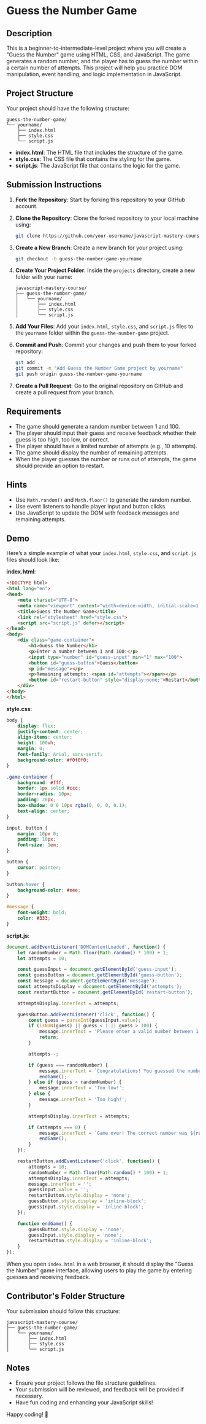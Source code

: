 # Guess the Number Game

## Description

This is a beginner-to-intermediate-level project where you will create a "Guess the Number" game using HTML, CSS, and JavaScript. The game generates a random number, and the player has to guess the number within a certain number of attempts. This project will help you practice DOM manipulation, event handling, and logic implementation in JavaScript.

## Project Structure

Your project should have the following structure:

```
guess-the-number-game/
└── yourname/
    ├── index.html
    ├── style.css
    └── script.js
```

- **index.html**: The HTML file that includes the structure of the game.
- **style.css**: The CSS file that contains the styling for the game.
- **script.js**: The JavaScript file that contains the logic for the game.

## Submission Instructions

1. **Fork the Repository**: Start by forking this repository to your GitHub account.

2. **Clone the Repository**: Clone the forked repository to your local machine using:
    ```bash
    git clone https://github.com/your-username/javascript-mastery-course.git
    ```

3. **Create a New Branch**: Create a new branch for your project using:
    ```bash
    git checkout -b guess-the-number-game-yourname
    ```

4. **Create Your Project Folder**: Inside the `projects` directory, create a new folder with your name:
    ```
    javascript-mastery-course/
    ├── guess-the-number-game/
    │   └── yourname/
    │       ├── index.html
    │       ├── style.css
    │       └── script.js
    ```

5. **Add Your Files**: Add your `index.html`, `style.css`, and `script.js` files to the `yourname` folder within the `guess-the-number-game` project.

6. **Commit and Push**: Commit your changes and push them to your forked repository:
    ```bash
    git add .
    git commit -m "Add Guess the Number Game project by yourname"
    git push origin guess-the-number-game-yourname
    ```

7. **Create a Pull Request**: Go to the original repository on GitHub and create a pull request from your branch.

## Requirements

- The game should generate a random number between 1 and 100.
- The player should input their guess and receive feedback whether their guess is too high, too low, or correct.
- The player should have a limited number of attempts (e.g., 10 attempts).
- The game should display the number of remaining attempts.
- When the player guesses the number or runs out of attempts, the game should provide an option to restart.

## Hints

- Use `Math.random()` and `Math.floor()` to generate the random number.
- Use event listeners to handle player input and button clicks.
- Use JavaScript to update the DOM with feedback messages and remaining attempts.

## Demo

Here’s a simple example of what your `index.html`, `style.css`, and `script.js` files should look like:

**index.html**:
```html
<!DOCTYPE html>
<html lang="en">
<head>
    <meta charset="UTF-8">
    <meta name="viewport" content="width=device-width, initial-scale=1.0">
    <title>Guess the Number Game</title>
    <link rel="stylesheet" href="style.css">
    <script src="script.js" defer></script>
</head>
<body>
    <div class="game-container">
        <h1>Guess the Number</h1>
        <p>Enter a number between 1 and 100:</p>
        <input type="number" id="guess-input" min="1" max="100">
        <button id="guess-button">Guess</button>
        <p id="message"></p>
        <p>Remaining attempts: <span id="attempts"></span></p>
        <button id="restart-button" style="display:none;">Restart</button>
    </div>
</body>
</html>
```

**style.css**:
```css
body {
    display: flex;
    justify-content: center;
    align-items: center;
    height: 100vh;
    margin: 0;
    font-family: Arial, sans-serif;
    background-color: #f0f0f0;
}

.game-container {
    background: #fff;
    border: 1px solid #ccc;
    border-radius: 10px;
    padding: 20px;
    box-shadow: 0 0 10px rgba(0, 0, 0, 0.1);
    text-align: center;
}

input, button {
    margin: 10px 0;
    padding: 10px;
    font-size: 1em;
}

button {
    cursor: pointer;
}

button:hover {
    background-color: #eee;
}

#message {
    font-weight: bold;
    color: #333;
}
```

**script.js**:
```javascript
document.addEventListener('DOMContentLoaded', function() {
    let randomNumber = Math.floor(Math.random() * 100) + 1;
    let attempts = 10;

    const guessInput = document.getElementById('guess-input');
    const guessButton = document.getElementById('guess-button');
    const message = document.getElementById('message');
    const attemptsDisplay = document.getElementById('attempts');
    const restartButton = document.getElementById('restart-button');

    attemptsDisplay.innerText = attempts;

    guessButton.addEventListener('click', function() {
        const guess = parseInt(guessInput.value);
        if (isNaN(guess) || guess < 1 || guess > 100) {
            message.innerText = 'Please enter a valid number between 1 and 100.';
            return;
        }

        attempts--;

        if (guess === randomNumber) {
            message.innerText = `Congratulations! You guessed the number ${randomNumber}!`;
            endGame();
        } else if (guess < randomNumber) {
            message.innerText = 'Too low!';
        } else {
            message.innerText = 'Too high!';
        }

        attemptsDisplay.innerText = attempts;

        if (attempts === 0) {
            message.innerText = `Game over! The correct number was ${randomNumber}.`;
            endGame();
        }
    });

    restartButton.addEventListener('click', function() {
        attempts = 10;
        randomNumber = Math.floor(Math.random() * 100) + 1;
        attemptsDisplay.innerText = attempts;
        message.innerText = '';
        guessInput.value = '';
        restartButton.style.display = 'none';
        guessButton.style.display = 'inline-block';
        guessInput.style.display = 'inline-block';
    });

    function endGame() {
        guessButton.style.display = 'none';
        guessInput.style.display = 'none';
        restartButton.style.display = 'inline-block';
    }
});
```

When you open `index.html` in a web browser, it should display the "Guess the Number" game interface, allowing users to play the game by entering guesses and receiving feedback.

## Contributor's Folder Structure

Your submission should follow this structure:

```
javascript-mastery-course/
├── guess-the-number-game/
│   └── yourname/
│       ├── index.html
│       ├── style.css
│       └── script.js
```

## Notes

- Ensure your project follows the file structure guidelines.
- Your submission will be reviewed, and feedback will be provided if necessary.
- Have fun coding and enhancing your JavaScript skills!

Happy coding! 🚀